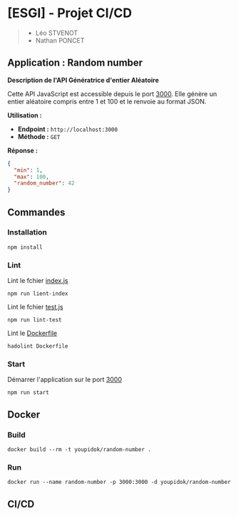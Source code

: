# [ESGI] - Projet CI/CD

>- Léo STVENOT
>- Nathan PONCET

## Application : Random number
**Description de l'API Génératrice d'entier Aléatoire**

Cette API JavaScript est accessible depuis le port [3000](http://localhost:3000). 
Elle génère un entier aléatoire compris entre 1 et 100 et le renvoie au format JSON.

**Utilisation :**

- **Endpoint :** `http://localhost:3000`
- **Méthode :** `GET`

**Réponse :**
```json
{
  "min": 1,
  "max": 100,
  "random_number": 42
}
```

## Commandes
### Installation
```shell
npm install
```
### Lint
Lint le fchier [index.js](src/index.js)
```shell
npm run lient-index
```
Lint le fchier [test.js](test/test.js)
```shell
npm run lint-test
```
Lint le [Dockerfile](Dockerfile)
```shell
hadolint Dockerfile
```
### Start
Démarrer l'application sur le port [3000](http://localhost:3000)
```shell
npm run start
```

## Docker
### Build
```
docker build --rm -t youpidok/random-number .
```
### Run
```shell
docker run --name random-number -p 3000:3000 -d youpidok/random-number 
```

## CI/CD